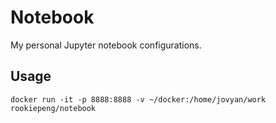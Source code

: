 # Notebook

My personal Jupyter notebook configurations.

## Usage

```docker run -it -p 8888:8888 -v ~/docker:/home/jovyan/work rookiepeng/notebook```
